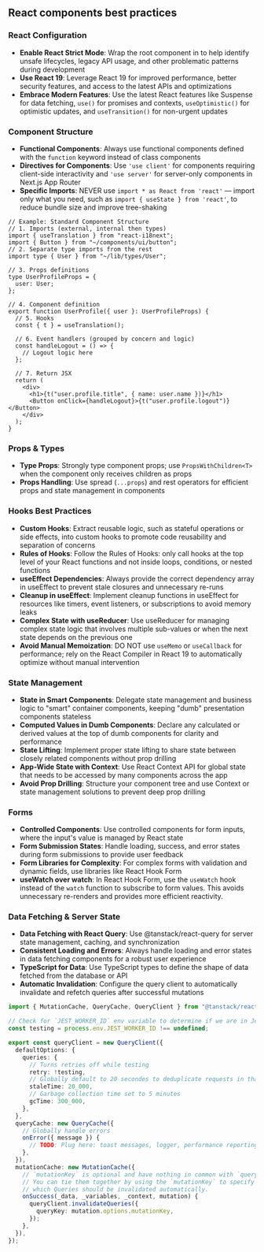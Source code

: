 ## React components best practices

### React Configuration

- **Enable React Strict Mode**: Wrap the root component in <StrictMode> to help identify unsafe lifecycles, legacy API usage, and other problematic patterns during development
- **Use React 19**: Leverage React 19 for improved performance, better security features, and access to the latest APIs and optimizations
- **Embrace Modern Features**: Use the latest React features like Suspense for data fetching, `use()` for promises and contexts, `useOptimistic()` for optimistic updates, and `useTransition()` for non-urgent updates

### Component Structure

- **Functional Components**: Always use functional components defined with the `function` keyword instead of class components
- **Directives for Components**: Use `'use client'` for components requiring client-side interactivity and `'use server'` for server-only components in Next.js App Router
- **Specific Imports**: NEVER use `import * as React from 'react'` — import only what you need, such as `import { useState } from 'react'`, to reduce bundle size and improve tree-shaking

<example>

```tsx
// Example: Standard Component Structure
// 1. Imports (external, internal then types)
import { useTranslation } from "react-i18next";
import { Button } from "~/components/ui/button";
// 2. Separate type imports from the rest
import type { User } from "~/lib/types/User";

// 3. Props definitions
type UserProfileProps = {
  user: User;
};

// 4. Component definition
export function UserProfile({ user }: UserProfileProps) {
  // 5. Hooks
  const { t } = useTranslation();

  // 6. Event handlers (grouped by concern and logic)
  const handleLogout = () => {
    // Logout logic here
  };

  // 7. Return JSX
  return (
    <div>
      <h1>{t("user.profile.title", { name: user.name })}</h1>
      <Button onClick={handleLogout}>{t("user.profile.logout")}</Button>
    </div>
  );
}
```

</example>

### Props & Types

- **Type Props**: Strongly type component props; use `PropsWithChildren<T>` when the component only receives children as props
- **Props Handling**: Use spread (`...props`) and rest operators for efficient props and state management in components

### Hooks Best Practices

- **Custom Hooks**: Extract reusable logic, such as stateful operations or side effects, into custom hooks to promote code reusability and separation of concerns
- **Rules of Hooks**: Follow the Rules of Hooks: only call hooks at the top level of your React functions and not inside loops, conditions, or nested functions
- **useEffect Dependencies**: Always provide the correct dependency array in useEffect to prevent stale closures and unnecessary re-runs
- **Cleanup in useEffect**: Implement cleanup functions in useEffect for resources like timers, event listeners, or subscriptions to avoid memory leaks
- **Complex State with useReducer**: Use useReducer for managing complex state logic that involves multiple sub-values or when the next state depends on the previous one
- **Avoid Manual Memoization**: DO NOT use `useMemo` or `useCallback` for performance; rely on the React Compiler in React 19 to automatically optimize without manual intervention

### State Management

- **State in Smart Components**: Delegate state management and business logic to "smart" container components, keeping "dumb" presentation components stateless
- **Computed Values in Dumb Components**: Declare any calculated or derived values at the top of dumb components for clarity and performance
- **State Lifting**: Implement proper state lifting to share state between closely related components without prop drilling
- **App-Wide State with Context**: Use React Context API for global state that needs to be accessed by many components across the app
- **Avoid Prop Drilling**: Structure your component tree and use Context or state management solutions to prevent deep prop drilling

### Forms

- **Controlled Components**: Use controlled components for form inputs, where the input's value is managed by React state
- **Form Submission States**: Handle loading, success, and error states during form submissions to provide user feedback
- **Form Libraries for Complexity**: For complex forms with validation and dynamic fields, use libraries like React Hook Form
- **useWatch over watch**: In React Hook Form, use the `useWatch` hook instead of the `watch` function to subscribe to form values. This avoids unnecessary re-renders and provides more efficient reactivity.

### Data Fetching & Server State

- **Data Fetching with React Query**: Use @tanstack/react-query for server state management, caching, and synchronization
- **Consistent Loading and Errors**: Always handle loading and error states in data fetching components for a robust user experience
- **TypeScript for Data**: Use TypeScript types to define the shape of data fetched from the database or API
- **Automatic Invalidation**: Configure the query client to automatically invalidate and refetch queries after successful mutations

<example>

```typescript
import { MutationCache, QueryCache, QueryClient } from "@tanstack/react-query";

// Check for `JEST_WORKER_ID` env variable to determine if we are in Jest environment
const testing = process.env.JEST_WORKER_ID !== undefined;

export const queryClient = new QueryClient({
  defaultOptions: {
    queries: {
      // Turns retries off while testing
      retry: !testing,
      // Globally default to 20 secondes to deduplicate requests in that time frame
      staleTime: 20_000,
      // Garbage collection time set to 5 minutes
      gcTime: 300_000,
    },
  },
  queryCache: new QueryCache({
    // Globally handle errors
    onError({ message }) {
      // TODO: Plug here: toast messages, logger, performance reporting...
    },
  }),
  mutationCache: new MutationCache({
    // `mutationKey` is optional and have nothing in common with `queryKey`.
    // You can tie them together by using the `mutationKey` to specify
    // which Queries should be invalidated automatically.
    onSuccess(_data, _variables, _context, mutation) {
      queryClient.invalidateQueries({
        queryKey: mutation.options.mutationKey,
      });
    },
  }),
});
```

</example>
